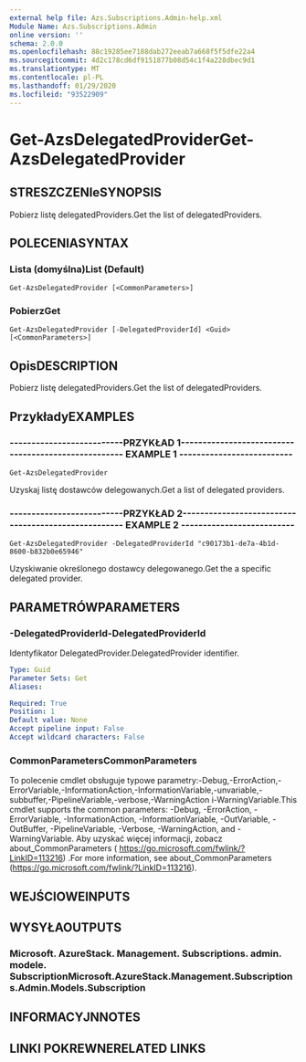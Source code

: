 ```yaml
---
external help file: Azs.Subscriptions.Admin-help.xml
Module Name: Azs.Subscriptions.Admin
online version: ''
schema: 2.0.0
ms.openlocfilehash: 88c19285ee7188dab272eeab7a668f5f5dfe22a4
ms.sourcegitcommit: 4d2c178cd6df9151877b08d54c1f4a228dbec9d1
ms.translationtype: MT
ms.contentlocale: pl-PL
ms.lasthandoff: 01/29/2020
ms.locfileid: "93522909"
---
```

# <span data-ttu-id="7770b-101">Get-AzsDelegatedProvider</span><span class="sxs-lookup"><span data-stu-id="7770b-101">Get-AzsDelegatedProvider</span></span>

## <span data-ttu-id="7770b-102">STRESZCZENIe</span><span class="sxs-lookup"><span data-stu-id="7770b-102">SYNOPSIS</span></span>
<span data-ttu-id="7770b-103">Pobierz listę delegatedProviders.</span><span class="sxs-lookup"><span data-stu-id="7770b-103">Get the list of delegatedProviders.</span></span>

## <span data-ttu-id="7770b-104">POLECENIA</span><span class="sxs-lookup"><span data-stu-id="7770b-104">SYNTAX</span></span>

### <span data-ttu-id="7770b-105">Lista (domyślna)</span><span class="sxs-lookup"><span data-stu-id="7770b-105">List (Default)</span></span>
```
Get-AzsDelegatedProvider [<CommonParameters>]
```

### <span data-ttu-id="7770b-106">Pobierz</span><span class="sxs-lookup"><span data-stu-id="7770b-106">Get</span></span>
```
Get-AzsDelegatedProvider [-DelegatedProviderId] <Guid> [<CommonParameters>]
```

## <span data-ttu-id="7770b-107">Opis</span><span class="sxs-lookup"><span data-stu-id="7770b-107">DESCRIPTION</span></span>
<span data-ttu-id="7770b-108">Pobierz listę delegatedProviders.</span><span class="sxs-lookup"><span data-stu-id="7770b-108">Get the list of delegatedProviders.</span></span>

## <span data-ttu-id="7770b-109">Przykłady</span><span class="sxs-lookup"><span data-stu-id="7770b-109">EXAMPLES</span></span>

### <span data-ttu-id="7770b-110">--------------------------PRZYKŁAD 1--------------------------</span><span class="sxs-lookup"><span data-stu-id="7770b-110">-------------------------- EXAMPLE 1 --------------------------</span></span>
```
Get-AzsDelegatedProvider
```

<span data-ttu-id="7770b-111">Uzyskaj listę dostawców delegowanych.</span><span class="sxs-lookup"><span data-stu-id="7770b-111">Get a list of delegated providers.</span></span>

### <span data-ttu-id="7770b-112">--------------------------PRZYKŁAD 2--------------------------</span><span class="sxs-lookup"><span data-stu-id="7770b-112">-------------------------- EXAMPLE 2 --------------------------</span></span>
```
Get-AzsDelegatedProvider -DelegatedProviderId "c90173b1-de7a-4b1d-8600-b832b0e65946"
```

<span data-ttu-id="7770b-113">Uzyskiwanie określonego dostawcy delegowanego.</span><span class="sxs-lookup"><span data-stu-id="7770b-113">Get the a specific delegated provider.</span></span>

## <span data-ttu-id="7770b-114">PARAMETRÓW</span><span class="sxs-lookup"><span data-stu-id="7770b-114">PARAMETERS</span></span>

### <span data-ttu-id="7770b-115">-DelegatedProviderId</span><span class="sxs-lookup"><span data-stu-id="7770b-115">-DelegatedProviderId</span></span>
<span data-ttu-id="7770b-116">Identyfikator DelegatedProvider.</span><span class="sxs-lookup"><span data-stu-id="7770b-116">DelegatedProvider identifier.</span></span>

```yaml
Type: Guid
Parameter Sets: Get
Aliases: 

Required: True
Position: 1
Default value: None
Accept pipeline input: False
Accept wildcard characters: False
```

### <span data-ttu-id="7770b-117">CommonParameters</span><span class="sxs-lookup"><span data-stu-id="7770b-117">CommonParameters</span></span>
<span data-ttu-id="7770b-118">To polecenie cmdlet obsługuje typowe parametry:-Debug,-ErrorAction,-ErrorVariable,-InformationAction,-InformationVariable,-unvariable,-subbuffer,-PipelineVariable,-verbose,-WarningAction i-WarningVariable.</span><span class="sxs-lookup"><span data-stu-id="7770b-118">This cmdlet supports the common parameters: -Debug, -ErrorAction, -ErrorVariable, -InformationAction, -InformationVariable, -OutVariable, -OutBuffer, -PipelineVariable, -Verbose, -WarningAction, and -WarningVariable.</span></span> <span data-ttu-id="7770b-119">Aby uzyskać więcej informacji, zobacz about_CommonParameters ( https://go.microsoft.com/fwlink/?LinkID=113216) .</span><span class="sxs-lookup"><span data-stu-id="7770b-119">For more information, see about_CommonParameters (https://go.microsoft.com/fwlink/?LinkID=113216).</span></span>

## <span data-ttu-id="7770b-120">WEJŚCIOWE</span><span class="sxs-lookup"><span data-stu-id="7770b-120">INPUTS</span></span>

## <span data-ttu-id="7770b-121">WYSYŁA</span><span class="sxs-lookup"><span data-stu-id="7770b-121">OUTPUTS</span></span>

### <span data-ttu-id="7770b-122">Microsoft. AzureStack. Management. Subscriptions. admin. modele. Subscription</span><span class="sxs-lookup"><span data-stu-id="7770b-122">Microsoft.AzureStack.Management.Subscriptions.Admin.Models.Subscription</span></span>

## <span data-ttu-id="7770b-123">INFORMACYJN</span><span class="sxs-lookup"><span data-stu-id="7770b-123">NOTES</span></span>

## <span data-ttu-id="7770b-124">LINKI POKREWNE</span><span class="sxs-lookup"><span data-stu-id="7770b-124">RELATED LINKS</span></span>

